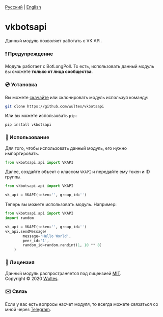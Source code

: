 [Русский](https://github.com/wultes/vkbotsapi/README.md) | [English](https://github.com/wultes/vkbotsapi/README_ENG.md)

# vkbotsapi

Данный модуль позволяет работать с VK API. 

### ❗️ Предупреждение 

Модуль работает с BotLongPoll. То есть, использовать данный модуль вы сможете **только от лица сообщества**. 

### 💿 Установка 

Вы можете [cкачайте](https://github.com/wultes/vkbotsapi/archive/master.zip) или склонировать модуль используя команду:

```bash
git clone https://github.com/wultes/vkbotsapi
```

Или вы можете использовать ```pip```:

```bash
pip install vkbotsapi
```



### 🚀 Использование

Для того, чтобы использовать данный модуль, его нужно импортировать.

```python
from vkbotsapi.api import VKAPI
```

Далее, создайте объект с классом ```VKAPI``` и передайте ему токен и ID группы.

```python
from vkbotsapi.api import VKAPI

vk_api = VKAPI(token='', group_id='')
```

Теперь вы можете использовать модуль. Например:

```python
from vkbotsapi.api import VKAPI
import random

vk_api = VKAPI(token='', group_id='')
vk_api.sendMessage(
		message='Hello World',
    	peer_id='1',
    	random_id=random.randint(1, 10 ** 8)
	)
```



### 📃 Лицензия

Данный модуль распространяется под лицензией [MIT](https://choosealicense.com/licenses/mit/).  
Copyright © 2020 [Wultes](https://github.com/wultes/).



### ✉️ Связь

Если у вас есть вопросы насчет модуля, то всегда можете связаться со мной через [Telegram](https://t.me/wultes).



